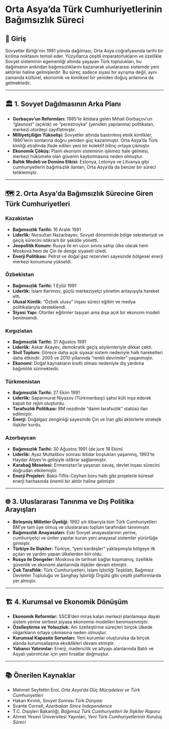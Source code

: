 # Orta Asya’da Türk Cumhuriyetlerinin Bağımsızlık Süreci

## 🧭 Giriş

Sovyetler Birliği'nin 1991 yılında dağılması, Orta Asya coğrafyasında tarihi bir kırılma noktasını temsil eder. Yüzyıllarca çeşitli imparatorlukların ve özellikle Sovyet sisteminin egemenliği altında yaşayan Türk toplulukları, bu dağılmanın ardından bağımsızlıklarını kazanarak uluslararası sistemde yeni aktörler haline gelmişlerdir. Bu süreç sadece siyasi bir ayrışma değil, aynı zamanda kültürel, ekonomik ve kimliksel bir yeniden doğuş anlamına da gelmektedir.

---

## 🏛️ 1. Sovyet Dağılmasının Arka Planı

- **Gorbaçov’un Reformları:** 1985’te iktidara gelen Mihail Gorbaçov’un “glasnost” (açıklık) ve “perestroyka” (yeniden yapılanma) politikaları, merkezi otoriteyi zayıflatmıştır.
- **Milliyetçiliğin Yükselişi:** Sovyetler altında bastırılmış etnik kimlikler, 1980’lerin sonlarına doğru yeniden güç kazanmıştır. Orta Asya’da Türk kimliği etrafında ifade edilen yeni bir kolektif bilinç ortaya çıkmıştır.
- **Ekonomik Çöküş:** Planlı ekonomi sisteminin işlemez hale gelmesi, merkezi hükümete olan güvenin kaybolmasına neden olmuştur.
- **Baltık Modeli ve Domino Etkisi:** Estonya, Letonya ve Litvanya gibi cumhuriyetlerin bağımsızlık ilanları, Orta Asya’da da benzer bir süreci tetiklemiştir.

---

## 🗺️ 2. Orta Asya'da Bağımsızlık Sürecine Giren Türk Cumhuriyetleri

### Kazakistan

- **Bağımsızlık Tarihi:** 16 Aralık 1991
- **Liderlik:** Nursultan Nazarbayev, Sovyet döneminde bölge sekreteriydi ve geçiş sürecini istikrarlı bir şekilde yönetti.
- **Jeopolitik Konum:** Rusya ile en uzun sınıra sahip ülke olarak hem Moskova hem de Çin ile denge siyaseti izledi.
- **Enerji Politikası:** Petrol ve doğal gaz rezervleri sayesinde bölgesel enerji merkezi konumuna yükseldi.

### Özbekistan

- **Bağımsızlık Tarihi:** 1 Eylül 1991
- **Liderlik:** İslam Kerimov, güçlü merkeziyetçi yönetim anlayışıyla hareket etti.
- **Ulusal Kimlik:** “Özbek ulusu” inşası süreci eğitim ve medya politikalarıyla desteklendi.
- **Siyasi Yapı:** Otoriter eğilimler taşıyan ama dışa açık bir ekonomi modeli benimsendi.

### Kırgızistan

- **Bağımsızlık Tarihi:** 31 Ağustos 1991
- **Liderlik:** Askar Akayev, demokratik geçiş söylemleriyle dikkat çekti.
- **Sivil Toplum:** Görece daha açık siyasal sistem nedeniyle halk hareketleri daha etkindir. 2005 ve 2010 yıllarında “renkli devrimler” yaşanmıştır.
- **Ekonomi:** Doğal kaynakların kısıtlı olması nedeniyle dış yardıma bağımlılık sürmektedir.

### Türkmenistan

- **Bağımsızlık Tarihi:** 27 Ekim 1991
- **Liderlik:** Saparmurat Niyazov (Türkmenbaşı) şahsi kült inşa ederek kapalı bir rejim oluşturdu.
- **Tarafsızlık Politikası:** BM nezdinde “daimi tarafsızlık” statüsü ilan edilmiştir.
- **Enerji:** Doğalgaz zenginliği sayesinde Çin ve İran gibi aktörlerle stratejik ilişkiler kurdu.

### Azerbaycan

- **Bağımsızlık Tarihi:** 30 Ağustos 1991 (de jure 18 Ekim)
- **Liderlik:** Ayaz Muttalibov sonrası iktidar boşlukları yaşanmış, 1993’te Haydar Aliyev’in gelişiyle istikrar sağlanmıştır.
- **Karabağ Meselesi:** Ermenistan’la yaşanan savaş, devlet inşası sürecini doğrudan etkilemiştir.
- **Enerji Projeleri:** Bakü-Tiflis-Ceyhan boru hattı gibi projelerle küresel enerji haritasında önemli bir aktör haline gelmiştir.

---

## 🌐 3. Uluslararası Tanınma ve Dış Politika Arayışları

- **Birleşmiş Milletler Üyeliği:** 1992 yılı itibarıyla tüm Türk Cumhuriyetleri BM’ye tam üye olmuş ve uluslararası toplum tarafından tanınmıştır.
- **Bağımsızlık Anayasaları:** Eski Sovyet anayasalarının yerine, cumhuriyetçi ve üniter yapılar kuran yeni anayasal sistemler yürürlüğe girmiştir.
- **Türkiye ile İlişkiler:** Türkiye, “yeni kardeşler” yaklaşımıyla bölgeye ilk açılan ve yardım yapan ülkelerden biri oldu.
- **Rusya ile Dengeler:** Moskova ile tarihsel bağlar kopmamış, özellikle güvenlik ve ekonomi alanlarında ilişkiler devam etmiştir.
- **Çok Taraflılık:** Türk Cumhuriyetleri, İslam İşbirliği Teşkilatı, Bağımsız Devletler Topluluğu ve Şanghay İşbirliği Örgütü gibi çeşitli platformlarda yer almıştır.

---

## 🏗️ 4. Kurumsal ve Ekonomik Dönüşüm

- **Ekonomik Reformlar:** SSCB’den miras kalan merkezi planlamaya dayalı sistem yerine serbest piyasa ekonomisi modelleri benimsenmiştir.
- **Özelleştirme ve Yolsuzluk:** Ani özelleştirme süreçleri birçok ülkede oligarkların ortaya çıkmasına neden olmuştur.
- **Kurumsal Kapasite Sorunları:** Yeni kurumlar oluşturulsa da birçok alanda kurumsallaşma eksiklikleri devam etmiştir.
- **Yabancı Yatırımlar:** Enerji, madencilik ve altyapı alanlarında Batılı ve Asyalı yatırımcılar için yeni fırsatlar doğmuştur.

---

## 📚 Önerilen Kaynaklar

- Mehmet Seyfettin Erol, _Orta Asya’da Güç Mücadelesi ve Türk Cumhuriyetleri_
- Hakan Kırımlı, _Sovyet Sonrası Türk Dünyası_
- Svante Cornell, _Azerbaijan Since Independence_
- T.C. Dışişleri Bakanlığı, _Bağımsız Türk Cumhuriyetleri ile İlişkiler Raporu_
- Ahmet Yesevi Üniversitesi Yayınları, _Yeni Türk Cumhuriyetlerinin Kuruluş Süreci_
